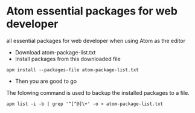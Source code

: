 # Atom essential packages for web developer

all essential packages for web developer when using Atom as the editor

- Download atom-package-list.txt 
- Install packages from this downloaded file
```shell
apm install --packages-file atom-package-list.txt
```
- Then you are good to go

The folowing command is used to backup the installed packages to a file.
```shell
apm list -i -b | grep '^[^@]\+' -o > atom-package-list.txt
```
